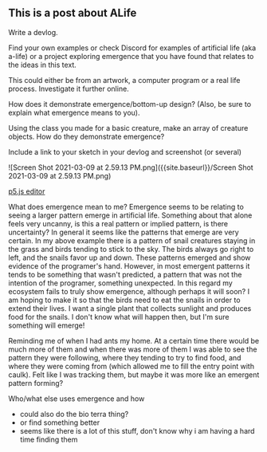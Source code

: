 ## This is a post about ALife


Write a devlog.

Find your own examples or check Discord for examples of artificial life (aka a-life) or a project exploring emergence that you have found that relates to the ideas in this text. 

This could either be from an artwork, a computer program or a real life process. Investigate it further online. 

How does it demonstrate emergence/bottom-up design? (Also, be sure to explain what emergence means to you).

Using the class you made for a basic creature, make an array of creature objects. How do they demonstrate emergence?

Include a link to your sketch in your devlog and screenshot (or several)

![Screen Shot 2021-03-09 at 2.59.13 PM.png]({{site.baseurl}}/Screen Shot 2021-03-09 at 2.59.13 PM.png)

[p5.js editor](https://editor.p5js.org/chrismdv00/sketches/ooiWgs71f)


What does emergence mean to me? Emergence seems to be relating to seeing a larger pattern emerge in artificial life. Something about that alone feels very uncanny, is this a real pattern or implied pattern, is there uncertainty? In general it seems like the patterns that emerge are very certain. In my above example there is a pattern of snail creatures staying in the grass and birds tending to stick to the sky. The birds always go right to left, and the snails favor up and down. These patterns emerged and show evidence of the programer's hand. However, in most emergent patterns it tends to be something that wasn't predicted, a pattern that was not the intention of the programer, something unexpected. In this regard my ecosystem fails to truly show emergence, although perhaps it will soon? I am hoping to make it so that the birds need to eat the snails in order to extend their lives. I want a single plant that collects sunlight and produces food for the snails. I don't know what will happen then, but I'm sure something will emerge!

Reminding me of when I had ants my home. At a certain time there would be much more of them and when there was more of them I was able to see the pattern they were following, where they tending to try to find food, and where they were coming from (which allowed me to fill the entry point with caulk). Felt like I was tracking them, but maybe it was more like an emergent pattern forming?


Who/what else uses emergence and how
- could also do the bio terra thing?
- or find something better
- seems like there is a lot of this stuff, don't know why i am having a hard time finding them
